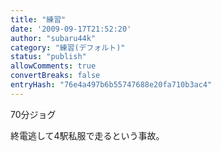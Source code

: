 ```yaml
---
title: "練習"
date: '2009-09-17T21:52:20'
author: "subaru44k"
category: "練習(デフォルト)"
status: "publish"
allowComments: true
convertBreaks: false
entryHash: "76e4a497b6b55747688e20fa710b3ac4"
---
```

70分ジョグ

終電逃して4駅私服で走るという事故。
